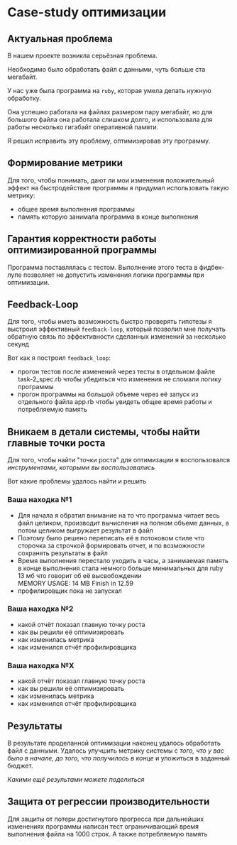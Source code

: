 # Case-study оптимизации

## Актуальная проблема
В нашем проекте возникла серьёзная проблема.

Необходимо было обработать файл с данными, чуть больше ста мегабайт.

У нас уже была программа на `ruby`, которая умела делать нужную обработку.

Она успешно работала на файлах размером пару мегабайт, но для большого файла она работала слишком долго, и использовала для работы несколько гигабайт оперативной памяти.

Я решил исправить эту проблему, оптимизировав эту программу.

## Формирование метрики
Для того, чтобы понимать, дают ли мои изменения положительный эффект на быстродействие программы я придумал использовать такую метрику:
* общее время выполнения программы
* память которую занимала программа в конце выполнения 


## Гарантия корректности работы оптимизированной программы
Программа поставлялась с тестом. Выполнение этого теста в фидбек-лупе позволяет не допустить изменения логики программы при оптимизации.

## Feedback-Loop
Для того, чтобы иметь возможность быстро проверять гипотезы я выстроил эффективный `feedback-loop`, который позволил мне получать обратную связь по эффективности сделанных изменений за несколько секунд

Вот как я построил `feedback_loop`: 
- прогон тестов после изменений через тесты в отдельном файле task-2_spec.rb чтобы убедиться что изменения не сломали логику программы
- прогон программы на большой объеме через её запуск из отдельного файла app.rb чтобы увидеть общее время работы и потребляемую память

## Вникаем в детали системы, чтобы найти главные точки роста
Для того, чтобы найти "точки роста" для оптимизации я воспользовался *инструментами, которыми вы воспользовались*

Вот какие проблемы удалось найти и решить

### Ваша находка №1
- Для начала я обратил внимание на то что программа читает весь файл целиком, производит вычисления на полном объеме данных, а потом целиком выгружает результат в файл 
- Поэтому было решено переписать её в потоковом стиле что сторочка за строчкой формировать отчет, и по возможности сохранять результаты в файл 
- Время выполнения перестало уходить в часы, а занимаемая память в конце выполнения стала немного больше минимальных для ruby 13 мб  что говорит об её высвобождении  
  MEMORY USAGE: 14 MB
  Finish in 12.59
- профилировщик пока не запускал

### Ваша находка №2
- какой отчёт показал главную точку роста
- как вы решили её оптимизировать
- как изменилась метрика
- как изменился отчёт профилировщика

### Ваша находка №X
- какой отчёт показал главную точку роста
- как вы решили её оптимизировать
- как изменилась метрика
- как изменился отчёт профилировщика

## Результаты
В результате проделанной оптимизации наконец удалось обработать файл с данными.
Удалось улучшить метрику системы с *того, что у вас было в начале, до того, что получилось в конце* и уложиться в заданный бюджет.

*Какими ещё результами можете поделиться*

## Защита от регрессии производительности
Для защиты от потери достигнутого прогресса при дальнейших изменениях программы написан тест ограничивающий время выполнения файла на 1000 строк. А также потребляемую память
